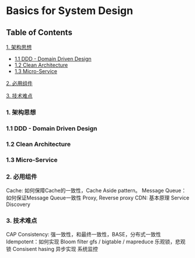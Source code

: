 # Basics for System Design

## Table of Contents

[1. 架构思想](https://github.com/iphyer/MLE_Interview_Preparation/blob/main/SystemDesign_Basics.md#1-%E6%9E%B6%E6%9E%84%E6%80%9D%E6%83%B3)

* [1.1 DDD - Domain Driven Design]()
* [1.2 Clean Architecture]()
* [1.3 Micro-Service](https://github.com/iphyer/MLE_Interview_Preparation/blob/main/SystemDesign_Basics.md#13-micro-service)

[2. 必用组件](https://github.com/iphyer/MLE_Interview_Preparation/blob/main/SystemDesign_Basics.md#2-%E5%BF%85%E7%94%A8%E7%BB%84%E4%BB%B6)

[3. 技术难点](https://github.com/iphyer/MLE_Interview_Preparation/blob/main/SystemDesign_Basics.md#3-%E6%8A%80%E6%9C%AF%E9%9A%BE%E7%82%B9)

### 1. 架构思想

### 1.1 DDD - Domain Driven Design
### 1.2 Clean Architecture
### 1.3 Micro-Service

### 2. 必用组件
Cache: 如何保障Cache的一致性，Cache Aside pattern。
Message Queue：如何保证Message Queue一致性
Proxy, Reverse proxy
CDN: 基本原理
Service Discovery

### 3. 技术难点
CAP
Consistency: 强一致性，和最终一致性，BASE，分布式一致性
Idempotent：如何实现
Bloom filter
gfs / bigtable / mapreduce
乐观锁，悲观锁
Consisent hasing
异步实现
系统监控
